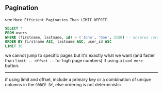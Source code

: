 ## Pagination

see `More Efficient Pagination Than LIMIT OFFSET`.
```sql
SELECT *
FROM users
WHERE (firstname, lastname, id) > ('John', 'Doe', 3150) -- ensures correct offset if rows were deleted or inserted
ORDER BY firstname ASC, lastname ASC, user_id ASC
LIMIT 30
```

we cannot jump to specific pages but it's exactly what we want (and faster than
``limit .. offset ..`` for high page numbers) if using a `Load more` button.


----
if using limit and offset, include a primary key or a combination of unique columns in the `ORDER BY`, else
ordering is not deterministic


